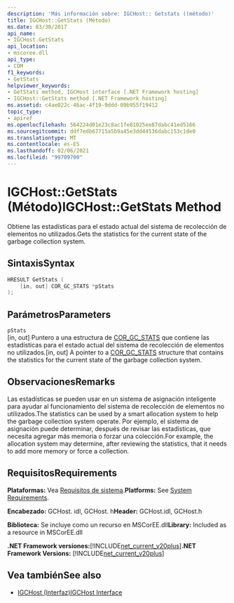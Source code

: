```yaml
---
description: 'Más información sobre: IGCHost:: Getstats ((método)'
title: IGCHost::GetStats (Método)
ms.date: 03/30/2017
api_name:
- IGCHost.GetStats
api_location:
- mscoree.dll
api_type:
- COM
f1_keywords:
- GetStats
helpviewer_keywords:
- GetStats method, IGCHost interface [.NET Framework hosting]
- IGCHost::GetStats method [.NET Framework hosting]
ms.assetid: c4ae022c-46ac-4f19-9ddd-09b955f19412
topic_type:
- apiref
ms.openlocfilehash: 564224d01e23c8ac1fe81025ee87dabc41ed5166
ms.sourcegitcommit: ddf7edb67715a5b9a45e3dd44536dabc153c1de0
ms.translationtype: MT
ms.contentlocale: es-ES
ms.lasthandoff: 02/06/2021
ms.locfileid: "99709700"
---
```

# <a name="igchostgetstats-method"></a><span data-ttu-id="666e1-103">IGCHost::GetStats (Método)</span><span class="sxs-lookup"><span data-stu-id="666e1-103">IGCHost::GetStats Method</span></span>

<span data-ttu-id="666e1-104">Obtiene las estadísticas para el estado actual del sistema de recolección de elementos no utilizados.</span><span class="sxs-lookup"><span data-stu-id="666e1-104">Gets the statistics for the current state of the garbage collection system.</span></span>  
  
## <a name="syntax"></a><span data-ttu-id="666e1-105">Sintaxis</span><span class="sxs-lookup"><span data-stu-id="666e1-105">Syntax</span></span>  
  
```cpp  
HRESULT GetStats (  
    [in, out] COR_GC_STATS *pStats  
);  
```  
  
## <a name="parameters"></a><span data-ttu-id="666e1-106">Parámetros</span><span class="sxs-lookup"><span data-stu-id="666e1-106">Parameters</span></span>  

 `pStats`  
 <span data-ttu-id="666e1-107">[in, out] Puntero a una estructura de [COR_GC_STATS](cor-gc-stats-structure.md) que contiene las estadísticas para el estado actual del sistema de recolección de elementos no utilizados.</span><span class="sxs-lookup"><span data-stu-id="666e1-107">[in, out] A pointer to a [COR_GC_STATS](cor-gc-stats-structure.md) structure that contains the statistics for the current state of the garbage collection system.</span></span>  
  
## <a name="remarks"></a><span data-ttu-id="666e1-108">Observaciones</span><span class="sxs-lookup"><span data-stu-id="666e1-108">Remarks</span></span>  

 <span data-ttu-id="666e1-109">Las estadísticas se pueden usar en un sistema de asignación inteligente para ayudar al funcionamiento del sistema de recolección de elementos no utilizados.</span><span class="sxs-lookup"><span data-stu-id="666e1-109">The statistics can be used by a smart allocation system to help the garbage collection system operate.</span></span> <span data-ttu-id="666e1-110">Por ejemplo, el sistema de asignación puede determinar, después de revisar las estadísticas, que necesita agregar más memoria o forzar una colección.</span><span class="sxs-lookup"><span data-stu-id="666e1-110">For example, the allocation system may determine, after reviewing the statistics, that it needs to add more memory or force a collection.</span></span>  
  
## <a name="requirements"></a><span data-ttu-id="666e1-111">Requisitos</span><span class="sxs-lookup"><span data-stu-id="666e1-111">Requirements</span></span>  

 <span data-ttu-id="666e1-112">**Plataformas:** Vea [Requisitos de sistema](../../get-started/system-requirements.md).</span><span class="sxs-lookup"><span data-stu-id="666e1-112">**Platforms:** See [System Requirements](../../get-started/system-requirements.md).</span></span>  
  
 <span data-ttu-id="666e1-113">**Encabezado:** GCHost. idl, GCHost. h</span><span class="sxs-lookup"><span data-stu-id="666e1-113">**Header:** GCHost.idl, GCHost.h</span></span>  
  
 <span data-ttu-id="666e1-114">**Biblioteca:** Se incluye como un recurso en MSCorEE.dll</span><span class="sxs-lookup"><span data-stu-id="666e1-114">**Library:** Included as a resource in MSCorEE.dll</span></span>  
  
 <span data-ttu-id="666e1-115">**.NET Framework versiones:**[!INCLUDE[net_current_v20plus](../../../../includes/net-current-v20plus-md.md)]</span><span class="sxs-lookup"><span data-stu-id="666e1-115">**.NET Framework Versions:** [!INCLUDE[net_current_v20plus](../../../../includes/net-current-v20plus-md.md)]</span></span>  
  
## <a name="see-also"></a><span data-ttu-id="666e1-116">Vea también</span><span class="sxs-lookup"><span data-stu-id="666e1-116">See also</span></span>

- [<span data-ttu-id="666e1-117">IGCHost (Interfaz)</span><span class="sxs-lookup"><span data-stu-id="666e1-117">IGCHost Interface</span></span>](igchost-interface.md)
